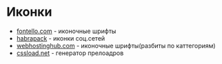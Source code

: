 # Иконки

* [fontello.com](http://fontello.com/) - иконочные шрифты
* [habrapack](./icons/habrapack.zip) - иконки соц.сетей
* [webhostinghub.com](http://www.webhostinghub.com/glyphs/) - иконочные шрифты(разбиты по каттегориям)
* [cssload.net](http://cssload.net/) - генератор прелоадров